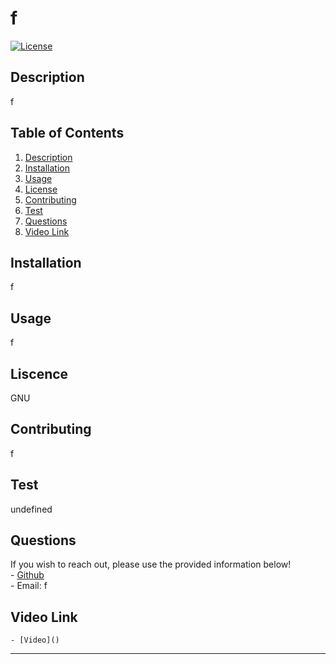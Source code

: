 # f
[![License](https://img.shields.io/badge/License-GNU-green.svg)]()

## Description <a name='description'></a>
f

## Table of Contents
1. [Description](#description)
2. [Installation](#installation)
3. [Usage](#usage)
4. [License](#license)
5. [Contributing](#contributing)
6. [Test](#test)
7. [Questions](#questions)
8. [Video Link](#video-link)


## Installation <a name='installation'></a>
f

## Usage <a name='usage'></a>
f

## Liscence <a name='license'></a>
GNU

## Contributing <a name='contributing'></a>
f

## Test <a name='test'></a>
undefined

## Questions <a name='questions'></a>
If you wish to reach out, please use the provided information below! <br/>
    - [Github](https://github.com/f) <br/>
    - Email: f

## Video Link <a name='video-link'></a>
    - [Video]()

---
